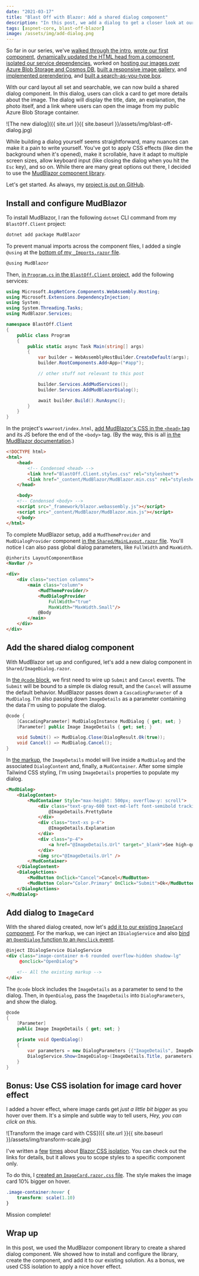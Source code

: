 ```yaml
---
date: "2021-03-17"
title: "Blast Off with Blazor: Add a shared dialog component"
description: "In this post, we add a dialog to get a closer look at our images."
tags: [aspnet-core, blast-off-blazor]
image: /assets/img/add-dialog.png
---
```


So far in our series, we've [walked through the intro](https://daveabrock.com/2020/10/26/blast-off-blazor-intro), [wrote our first component](https://daveabrock.com/2020/10/28/blast-off-blazor-404-page), [dynamically updated the HTML head from a component](https://daveabrock.com/2020/11/08/blast-off-blazor-update-head), [isolated our service dependencies](https://daveabrock.com/2020/11/22/blast-off-blazor-service-dependencies), worked on [hosting our images over Azure Blob Storage and Cosmos DB](https://daveabrock.com/2020/12/13/blast-off-blazor-cosmos), [built a responsive image gallery](https://daveabrock.com/2020/12/16/blast-off-blazor-responsive-gallery), and [implemented prerendering](https://daveabrock.com/2020/12/27/blast-off-blazor-prerender-wasm), and [built a search-as-you-type box](https://daveabrock.com/2021/01/14/blast-off-blazor-search-box).

With our card layout all set and searchable, we can now build a shared dialog component. In this dialog, users can click a card to get more details about the image. The dialog will display the title, date, an explanation, the photo itself, and a link where users can open the image from my public Azure Blob Storage container.

![The new dialog]({{ site.url }}{{ site.baseurl }}/assets/img/blast-off-dialog.jpg)

While building a dialog yourself seems straightforward, many nuances can make it a pain to write yourself. You've got to apply CSS effects (like dim the background when it's opened), make it scrollable, have it adapt to multiple screen sizes, allow keyboard input (like closing the dialog when you hit the `Esc` key), and so on. While there are many great options out there, I decided to use the [MudBlazor component library](https://mudblazor.com/). 

Let's get started. As always, my [project is out on GitHub](https://github.com/daveabrock/NASAImageOfDay).

## Install and configure MudBlazor

To install MudBlazor, I ran the following `dotnet` CLI command from my `BlastOff.Client` project:

```bash
dotnet add package MudBlazor
```

To prevent manual imports across the component files, I added a single `@using` at the [bottom of my `_Imports.razor` file](https://github.com/daveabrock/NASAImageOfDay/blob/main/BlastOff.Client/_Imports.razor#L13).

```csharp
@using MudBlazor
```

Then, [in `Program.cs` in the `BlastOff.Client` project](https://github.com/daveabrock/NASAImageOfDay/blob/main/BlastOff.Client/Program.cs#L21-L22), add the following services:

```csharp
using Microsoft.AspNetCore.Components.WebAssembly.Hosting;
using Microsoft.Extensions.DependencyInjection;
using System;
using System.Threading.Tasks;
using MudBlazor.Services;

namespace BlastOff.Client
{
    public class Program
    {
        public static async Task Main(string[] args)
        {
            var builder = WebAssemblyHostBuilder.CreateDefault(args);
            builder.RootComponents.Add<App>("#app");

            // other stuff not relevant to this post

            builder.Services.AddMudServices();
            builder.Services.AddMudBlazorDialog();

            await builder.Build().RunAsync();
        }
    }
}
```

In the project's `wwwroot/index.html`, [add MudBlazor's CSS in the `<head>` tag](https://github.com/daveabrock/NASAImageOfDay/blob/main/BlastOff.Client/wwwroot/index.html#L18) and its JS before the end of the `<body>` tag. (By the way, this is all [in the MudBlazor documentation](https://mudblazor.com/getting-started/installation).)

```html
<!DOCTYPE html>
<html>
    <head>
        <!-- Condensed <head> -->
        <link href="BlastOff.Client.styles.css" rel="stylesheet">
        <link href="_content/MudBlazor/MudBlazor.min.css" rel="stylesheet" />
    </head>

    <body>
    <!-- Condensed <body> -->
    <script src="_framework/blazor.webassembly.js"></script>
    <script src="_content/MudBlazor/MudBlazor.min.js"></script>
    </body>
</html>
```

To complete MudBlazor setup, add a `MudThemeProvider` and `MudDialogProvider` component [in the `Shared/MainLayout.razor` file](https://github.com/daveabrock/NASAImageOfDay/blob/main/BlastOff.Client/Shared/MainLayout.razor#L7-L10). You'll notice I can also pass global dialog parameters, like `FullWidth` and `MaxWidth`.

```html
@inherits LayoutComponentBase
<NavBar />

<div>
    <div class="section columns">
        <main class="column">
            <MudThemeProvider/>
            <MudDialogProvider
                FullWidth="true"
                MaxWidth="MaxWidth.Small"/>
            @Body
        </main>
    </div>
</div>
```

## Add the shared dialog component

With MudBlazor set up and configured, let's add a new dialog component in `Shared/ImageDialog.razor`.

In [the `@code` block](https://github.com/daveabrock/NASAImageOfDay/blob/main/BlastOff.Client/Shared/ImageDialog.razor#L26-L32), we first need to wire up `Submit` and `Cancel` events. The `Submit` will be bound to a simple `Ok` dialog result, and the `Cancel` will assume the default behavior. MudBlazor passes down a `CascadingParameter` of a `MudDialog`. I'm also passing down `ImageDetails` as a parameter containing the data I'm using to populate the dialog.

```csharp
@code {
    [CascadingParameter] MudDialogInstance MudDialog { get; set; }
    [Parameter] public Image ImageDetails { get; set; }

    void Submit() => MudDialog.Close(DialogResult.Ok(true));
    void Cancel() => MudDialog.Cancel();
}
```

In [the markup](https://github.com/daveabrock/NASAImageOfDay/blob/main/BlastOff.Client/Shared/ImageDialog.razor#L1-L23), the `ImageDetails` model will live inside a `MudDialog` and the associated `DialogContent` and, finally, a `MudContainer`. After some simple Tailwind CSS styling, I'm using `ImageDetails` properties to populate my dialog.

```html
<MudDialog>
    <DialogContent>
        <MudContainer Style="max-height: 500px; overflow-y: scroll">
            <div class="text-gray-600 text-md-left font-semibold tracking-wide">
                @ImageDetails.PrettyDate
            </div>
            <div class="text-xs p-4">
                @ImageDetails.Explanation
            </div>
            <div class="p-4">
                <a href="@ImageDetails.Url" target="_blank">See high-quality image <i class="fa fa-external-link" aria-hidden="true"></i></a>
            </div>
            <img src="@ImageDetails.Url" />
        </MudContainer>
    </DialogContent>
    <DialogActions>
        <MudButton OnClick="Cancel">Cancel</MudButton>
        <MudButton Color="Color.Primary" OnClick="Submit">Ok</MudButton>
    </DialogActions>
</MudDialog>
```

## Add dialog to `ImageCard`

With the shared dialog created, now let's [add it to our existing `ImageCard` component](https://github.com/daveabrock/NASAImageOfDay/blob/main/BlastOff.Client/Pages/ImageCard.razor#L32-L42). For the markup, we can inject an `IDialogService` and also [bind an `OpenDialog` function to an `@onclick` event](https://github.com/daveabrock/NASAImageOfDay/blob/main/BlastOff.Client/Pages/ImageCard.razor#L2).

```html
@inject IDialogService DialogService
<div class="image-container m-6 rounded overflow-hidden shadow-lg"
     @onclick="OpenDialog">

    <!-- All the existing markup -->
</div>
```

The `@code` block includes the `ImageDetails` as a parameter to send to the dialog. Then, in `OpenDialog`, pass the `ImageDetails` into `DialogParameters`, and show the dialog.

```csharp
@code
{
    [Parameter]
    public Image ImageDetails { get; set; }

    private void OpenDialog()
    {
        var parameters = new DialogParameters {{"ImageDetails", ImageDetails}};
        DialogService.Show<ImageDialog>(ImageDetails.Title, parameters);
    }
}
```

## Bonus: Use CSS isolation for image card hover effect

I added a hover effect, where image cards get *just a little bit bigger* as you hover over them. It's a simple and subtle way to tell users, *Hey, you can click on this.* 

![Transform the image card with CSS]({{ site.url }}{{ site.baseurl }}/assets/img/transform-scale.jpg)

I've written a [few](https://daveabrock.com/2020/09/10/blazor-css-isolation) [times](https://daveabrock.com/2021/01/31/blazor-css-iso-inheritance-scopes) about [Blazor CSS isolation](https://docs.microsoft.com/aspnet/core/blazor/components/css-isolation?view=aspnetcore-5.0). You can check out the links for details, but it allows you to scope styles to a specific component only. 

To do this, I [created an `ImageCard.razor.css` file](https://github.com/daveabrock/NASAImageOfDay/blob/main/BlastOff.Client/Pages/ImageCard.razor.css). The style makes the image card 10% bigger on hover.

```css
.image-container:hover {
    transform: scale(1.10)
}
```

Mission complete!

## Wrap up

In this post, we used the MudBlazor component library to create a shared dialog component. We showed how to install and configure the library, create the component, and add it to our existing solution. As a bonus, we used CSS isolation to apply a nice hover effect.
